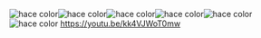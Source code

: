![hace color](https://github.com/user-attachments/assets/429b14b3-2300-4a49-9a67-263139679c1e)![hace color](https://github.com/user-attachments/assets/429b14b3-2300-4a49-9a67-263139679c1e)![hace color](https://github.com/user-attachments/assets/429b14b3-2300-4a49-9a67-263139679c1e)![hace color](https://github.com/user-attachments/assets/429b14b3-2300-4a49-9a67-263139679c1e)![hace color](https://github.com/user-attachments/assets/429b14b3-2300-4a49-9a67-263139679c1e)![hace color](https://github.com/user-attachments/assets/429b14b3-2300-4a49-9a67-263139679c1e)
https://youtu.be/kk4VJWoT0mw




